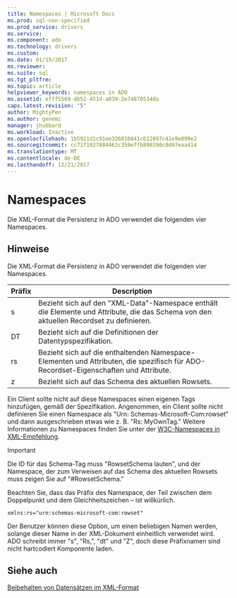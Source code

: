 ```yaml
---
title: Namespaces | Microsoft Docs
ms.prod: sql-non-specified
ms.prod_service: drivers
ms.service: 
ms.component: ado
ms.technology: drivers
ms.custom: 
ms.date: 01/19/2017
ms.reviewer: 
ms.suite: sql
ms.tgt_pltfrm: 
ms.topic: article
helpviewer_keywords: namespaces in ADO
ms.assetid: efff5569-db52-451d-a039-2e74870534da
caps.latest.revision: "5"
author: MightyPen
ms.author: genemi
manager: jhubbard
ms.workload: Inactive
ms.openlocfilehash: 1b5921d1c91ee326810041c612097c41e9e099e2
ms.sourcegitcommit: cc71f1027884462c359effb898390c8d97eaa414
ms.translationtype: MT
ms.contentlocale: de-DE
ms.lasthandoff: 12/21/2017
---
```

# <a name="namespaces"></a>Namespaces
Die XML-Format die Persistenz in ADO verwendet die folgenden vier Namespaces.  
  
## <a name="remarks"></a>Hinweise  
 Die XML-Format die Persistenz in ADO verwendet die folgenden vier Namespaces.  
  
|Präfix|Description|  
|------------|-----------------|  
|s|Bezieht sich auf den "XML-Data"-Namespace enthält die Elemente und Attribute, die das Schema von den aktuellen Recordset zu definieren.|  
|DT|Bezieht sich auf die Definitionen der Datentypspezifikation.|  
|rs|Bezieht sich auf die enthaltenden Namespace-Elementen und Attributen, die spezifisch für ADO-Recordset-Eigenschaften und Attribute.|  
|z|Bezieht sich auf das Schema des aktuellen Rowsets.|  
  
 Ein Client sollte nicht auf diese Namespaces einen eigenen Tags hinzufügen, gemäß der Spezifikation. Angenommen, ein Client sollte nicht definieren Sie einen Namespace als "Urn: Schemas-Microsoft-Com:rowset" und dann ausgeschrieben etwas wie z. B. "Rs: MyOwnTag." Weitere Informationen zu Namespaces finden Sie unter der [W3C-Namespaces in XML-Empfehlung](http://www.w3.org/TR/REC-xml-names/).  
  
> [!IMPORTANT]
>  Die ID für das Schema-Tag muss "RowsetSchema lauten", und der Namespace, der zum Verweisen auf das Schema des aktuellen Rowsets muss zeigen Sie auf "#RowsetSchema."  
  
 Beachten Sie, dass das Präfix des Namespace, der Teil zwischen dem Doppelpunkt und dem Gleichheitszeichen – ist willkürlich.  
  
```  
xmlns:rs="urn:schemas-microsoft-com:rowset"  
```  
  
 Der Benutzer können diese Option, um einen beliebigen Namen werden, solange dieser Name in der XML-Dokument einheitlich verwendet wird. ADO schreibt immer "s", "Rs,", "dt" und "Z", doch diese Präfixnamen sind nicht hartcodiert Komponente laden.  
  
## <a name="see-also"></a>Siehe auch  
 [Beibehalten von Datensätzen im XML-Format](../../../ado/guide/data/persisting-records-in-xml-format.md)
